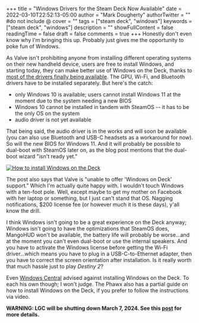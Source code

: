 +++
title = "Windows Drivers for the Steam Deck Now Available"
date = 2022-03-10T22:52:13-05:00
author = "Mark Dougherty"
authorTwitter = "" #do not include @
cover = ""
tags = ["steam deck", "windows"]
keywords = ["steam deck", "windows"]
description = ""
showFullContent = false
readingTime = false
draft = false
comments = true
+++
Honestly don't even know why I'm bringing this up. Probably just gives me the opportunity to poke fun of Windows.

As Valve isn't prohibiting anyone from installing different operating systems on their new handheld device, users are free to install Windows, and starting today, they can make better use of Windows on the Deck, thanks to [most of the drivers finally being available](https://store.steampowered.com/news/app/1675200/view/3131696199122435099). The GPU, Wi-Fi, and Bluetooth drivers have to be installed separately. But here's the catch:
- only Windows 10 is available; users cannot install Windows 11 at the moment due to the system needing a new BIOS
- Windows 10 cannot be installed in tandem with SteamOS -- it has to be the only OS on the system
- audio driver is not yet available

That being said, the audio driver is in the works and will soon be available (you can also use Bluetooth and USB-C headsets as a workaround for now). So will the new BIOS for Windows 11. And it will probably be possible to dual-boot with SteamOS later on, as the blog post mentions that the dual-boot wizard "isn't ready yet."

[![How to install Windows on the Deck](https://img.youtube.com/vi/rOrJ0nL0wgw/0.jpg)](https://youtu.be/rOrJ0nL0wgw "How to install Windows on the Deck - Part 1")

The post also says that Valve is "unable to offer 'Windows on Deck' support." Which I'm actually quite happy with. I wouldn't touch Windows with a ten-foot pole. Well, except maybe to get my mother on Facebook with her laptop or something, but I just can't stand that OS. Nagging notifications, $200 license fee (or however much it is these days), y'all know the drill. 

I think Windows isn't going to be a great experience on the Deck anyway; Windows isn't going to have the optimizations that SteamOS does, MangoHUD won't be available, the battery life will probably be worse...and at the moment you can't even dual-boot or use the internal speakers. And you have to activate the Windows license before getting the Wi-Fi driver...which means you have to plug in a USB-C-to-Ethernet adapter, then you have to correct the screen orientation after installation. Is it really worth that much hassle just to play *Destiny 2*? 

Even [Windows Central](https://www.windowscentral.com/why-you-shouldnt-install-windows-steam-deck) advised against installing Windows on the Deck. To each his own though; I won't judge. The Phawx also has a partial guide on how to install Windows on the Deck, if you prefer to follow the instructions via video.

**WARNING: LGC will be shutting down March 7, 2024. See this [post](https://linuxgamingcentral.com/posts/the-end-of-lgc/) for more details.**
